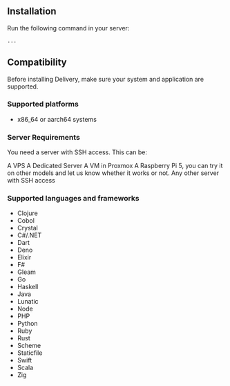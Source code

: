 ## Installation

Run the following command in your server:

```bash
...
```

## Compatibility

Before installing Delivery, make sure your system and application are supported.

### Supported platforms

- x86_64 or aarch64 systems

### Server Requirements

You need a server with SSH access. This can be:

A VPS
A Dedicated Server
A VM in Proxmox
A Raspberry Pi 5, you can try it on other models and let us know whether it works or not.
Any other server with SSH access

### Supported languages and frameworks

- Clojure
- Cobol
- Crystal
- C#/.NET
- Dart
- Deno
- Elixir
- F#
- Gleam
- Go
- Haskell
- Java
- Lunatic
- Node
- PHP
- Python
- Ruby
- Rust
- Scheme
- Staticfile
- Swift
- Scala
- Zig